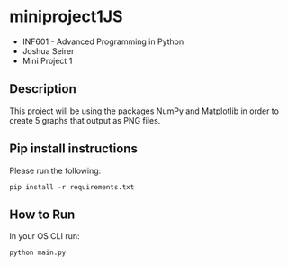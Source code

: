 # miniproject1JS

* INF601 - Advanced Programming in Python
* Joshua Seirer
* Mini Project 1

## Description
This project will be using the packages NumPy and Matplotlib in order to create 5 graphs that output as PNG files.

## Pip install instructions
Please run the following:
```
pip install -r requirements.txt
```
## How to Run 

In your OS CLI run:

```
python main.py
```